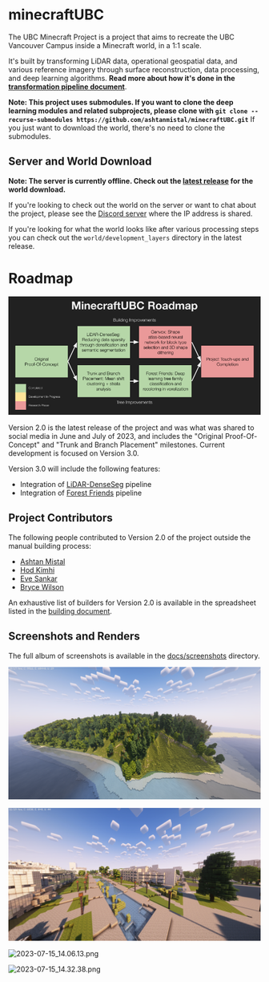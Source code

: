 # minecraftUBC

The UBC Minecraft Project is a project that aims to recreate the UBC Vancouver Campus inside a Minecraft world, in a 1:1 scale. 

It's built by transforming LiDAR data, operational geospatial data, and various reference imagery through surface reconstruction, data processing, and deep learning algorithms. **Read more about how it's done in the [transformation pipeline document](docs/transformation_pipeline.md)**.

**Note: This project uses submodules. If you want to clone the deep learning modules and related subprojects, please clone with `git clone --recurse-submodules https://github.com/ashtanmistal/minecraftUBC.git`** If you just want to download the world, there's no need to clone the submodules.

## Server and World Download

**Note: The server is currently offline. Check out the [latest release](http://github.com/ashtanmistal/minecraftUBC/releases/latest) for the world download.**

If you're looking to check out the world on the server or want to chat about the project, please see the [Discord server](https://discord.gg/FqbDJNPgDu) where the IP address is shared.


If you're looking for what the world looks like after various processing steps you can check out the `world/development_layers` directory in the latest release.

# Roadmap

![MinecraftUBC-Roadmap](docs/MinecraftUBC-Roadmap.png)


Version 2.0 is the latest release of the project and was what was shared to social media in June and July of 2023, and includes the "Original Proof-Of-Concept" and "Trunk and Branch Placement" milestones.
Current development is focused on Version 3.0.

Version 3.0 will include the following features:
- Integration of [LiDAR-DenseSeg](https://github.com/ashtanmistal/LiDAR-DenseSeg) pipeline
- Integration of [Forest Friends](https://github.com/ashtanmistal/Forest-Friends) pipeline


## Project Contributors



The following people contributed to Version 2.0 of the project outside the manual building process:
- [Ashtan Mistal](https://github.com/ashtanmistal)
- [Hod Kimhi](https://github.com/hkimhi)
- [Eve Sankar](https://github.com/geminiev)
- [Bryce Wilson](https://github.com/Bryce-MW)

An exhaustive list of builders for Version 2.0 is available in the spreadsheet listed in the [building document](docs/building.md).


## Screenshots and Renders

The full album of screenshots is available in the [docs/screenshots](docs/screenshots) directory.

![2023-07-15_12.58.24.png](docs/screenshots/Version-3.0/2024-06-14_10.54.44.png)

![2023-07-15_13.17.35.png](docs/screenshots/Version-3.0/2024-06-14_11.31.28.png)

![2023-07-15_14.06.13.png](docs/screenshots/Version-3.0/2024-06-17_20.45.29.png)

![2023-07-15_14.32.38.png](docs/screenshots/Version-3.0/2024-06-17_20.53.18.png)

